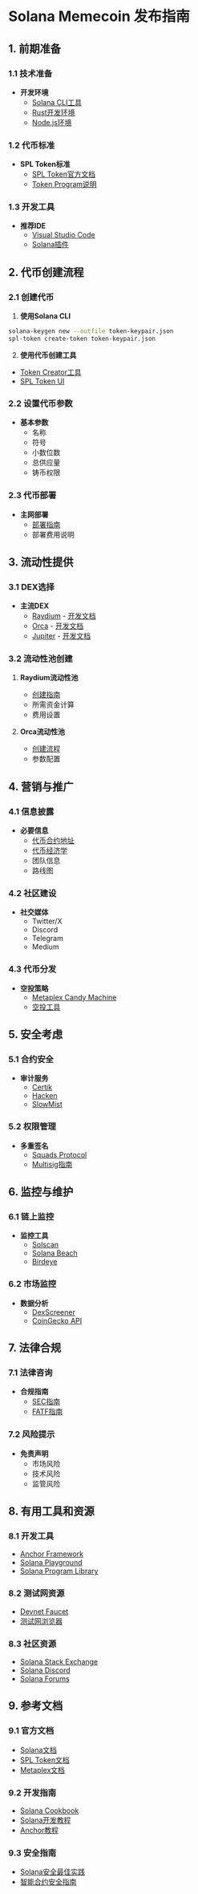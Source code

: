 # Solana Memecoin 发布指南

## 1. 前期准备

### 1.1 技术准备
- **开发环境**
  - [Solana CLI工具](https://docs.solana.com/cli/install-solana-cli-tools)
  - [Rust开发环境](https://www.rust-lang.org/tools/install)
  - [Node.js环境](https://nodejs.org/)

### 1.2 代币标准
- **SPL Token标准**
  - [SPL Token官方文档](https://spl.solana.com/token)
  - [Token Program说明](https://docs.solana.com/developing/runtime-facilities/programs#bpf-loader)

### 1.3 开发工具
- **推荐IDE**
  - [Visual Studio Code](https://code.visualstudio.com/)
  - [Solana插件](https://marketplace.visualstudio.com/items?itemName=solana.solana)

## 2. 代币创建流程

### 2.1 创建代币
1. **使用Solana CLI**
```bash
solana-keygen new --outfile token-keypair.json
spl-token create-token token-keypair.json
```

2. **使用代币创建工具**
- [Token Creator工具](https://github.com/solana-labs/token-creator)
- [SPL Token UI](https://spl-token-ui.com/)

### 2.2 设置代币参数
- **基本参数**
  - 名称
  - 符号
  - 小数位数
  - 总供应量
  - 铸币权限

### 2.3 代币部署
- **主网部署**
  - [部署指南](https://docs.solana.com/developing/deployed-programs/overview)
  - 部署费用说明

## 3. 流动性提供

### 3.1 DEX选择
- **主流DEX**
  - [Raydium](https://raydium.io/pools) - [开发文档](https://docs.raydium.io/)
  - [Orca](https://www.orca.so/) - [开发文档](https://docs.orca.so/)
  - [Jupiter](https://jup.ag/) - [开发文档](https://docs.jup.ag/)

### 3.2 流动性池创建
1. **Raydium流动性池**
   - [创建指南](https://raydium.gitbook.io/raydium/)
   - 所需资金计算
   - 费用设置

2. **Orca流动性池**
   - [创建流程](https://docs.orca.so/reference/pool-creation)
   - 参数配置

## 4. 营销与推广

### 4.1 信息披露
- **必要信息**
  - [代币合约地址](https://explorer.solana.com/)
  - [代币经济学](https://docs.solana.com/economics/overview)
  - 团队信息
  - 路线图

### 4.2 社区建设
- **社交媒体**
  - Twitter/X
  - Discord
  - Telegram
  - Medium

### 4.3 代币分发
- **空投策略**
  - [Metaplex Candy Machine](https://docs.metaplex.com/)
  - [空投工具](https://github.com/solana-labs/solana-program-library/tree/master/token/cli)

## 5. 安全考虑

### 5.1 合约安全
- **审计服务**
  - [Certik](https://www.certik.com/)
  - [Hacken](https://hacken.io/)
  - [SlowMist](https://www.slowmist.com/)

### 5.2 权限管理
- **多重签名**
  - [Squads Protocol](https://docs.squads.so/)
  - [Multisig指南](https://docs.solana.com/developing/programming-model/accounts#multisig)

## 6. 监控与维护

### 6.1 链上监控
- **监控工具**
  - [Solscan](https://solscan.io/)
  - [Solana Beach](https://solanabeach.io/)
  - [Birdeye](https://birdeye.so/)

### 6.2 市场监控
- **数据分析**
  - [DexScreener](https://dexscreener.com/)
  - [CoinGecko API](https://www.coingecko.com/api/documentation)

## 7. 法律合规

### 7.1 法律咨询
- **合规指南**
  - [SEC指南](https://www.sec.gov/crypto-assets)
  - [FATF指南](https://www.fatf-gafi.org/)

### 7.2 风险提示
- **免责声明**
  - 市场风险
  - 技术风险
  - 监管风险

## 8. 有用工具和资源

### 8.1 开发工具
- [Anchor Framework](https://www.anchor-lang.com/)
- [Solana Playground](https://beta.solpg.io/)
- [Solana Program Library](https://spl.solana.com/)

### 8.2 测试网资源
- [Devnet Faucet](https://solfaucet.com/)
- [测试网浏览器](https://explorer.solana.com/?cluster=devnet)

### 8.3 社区资源
- [Solana Stack Exchange](https://solana.stackexchange.com/)
- [Solana Discord](https://discord.com/invite/solana)
- [Solana Forums](https://forums.solana.com/)

## 9. 参考文档

### 9.1 官方文档
- [Solana文档](https://docs.solana.com/)
- [SPL Token文档](https://spl.solana.com/token)
- [Metaplex文档](https://docs.metaplex.com/)

### 9.2 开发指南
- [Solana Cookbook](https://solanacookbook.com/)
- [Solana开发教程](https://buildspace.so/solana)
- [Anchor教程](https://book.anchor-lang.com/)

### 9.3 安全指南
- [Solana安全最佳实践](https://docs.solana.com/developing/security-best-practices)
- [智能合约安全指南](https://github.com/slowmist/solana-smart-contract-security-best-practices) 